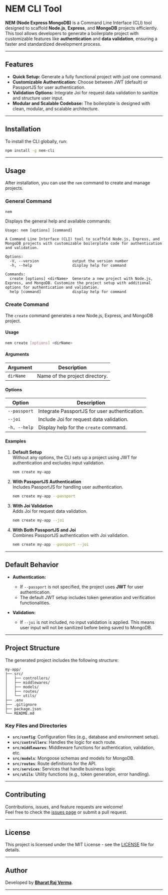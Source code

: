 
# NEM CLI Tool

**NEM (Node Express MongoDB)** is a Command Line Interface (CLI) tool designed to scaffold **Node.js**, **Express**, and **MongoDB** projects efficiently. This tool allows developers to generate a boilerplate project with customizable features like **authentication** and **data validation**, ensuring a faster and standardized development process.

---

## Features

- **Quick Setup:** Generate a fully functional project with just one command.
- **Customizable Authentication:** Choose between JWT (default) or PassportJS for user authentication.
- **Validation Options:** Integrate Joi for request data validation to sanitize and structure user input.
- **Modular and Scalable Codebase:** The boilerplate is designed with clean, modular, and scalable architecture.

---

## Installation

To install the CLI globally, run:

```bash
npm install -g nem-cli
```

---

## Usage

After installation, you can use the `nem` command to create and manage projects.

### General Command

```bash
nem
```

Displays the general help and available commands:

```plaintext
Usage: nem [options] [command]

A Command Line Interface (CLI) tool to scaffold Node.js, Express, and MongoDB projects with customizable boilerplate code for authentication and validation.

Options:
  -V, --version               output the version number
  -h, --help                  display help for command

Commands:
  create [options] <dirName>  Generate a new project with Node.js, Express, and MongoDB. Customize the project setup with additional options for authentication and validation.
  help [command]              display help for command
```

### Create Command

The `create` command generates a new Node.js, Express, and MongoDB project.

#### Usage

```bash
nem create [options] <dirName>
```

#### Arguments

| Argument  | Description                      |
|-----------|----------------------------------|
| `dirName` | Name of the project directory.  |

#### Options

| Option       | Description                                   |
|--------------|-----------------------------------------------|
| `--passport` | Integrate PassportJS for user authentication.|
| `--joi`      | Include Joi for request data validation.     |
| `-h, --help` | Display help for the `create` command.       |

#### Examples

1. **Default Setup**  
   Without any options, the CLI sets up a project using JWT for authentication and excludes input validation.

   ```bash
   nem create my-app
   ```

2. **With PassportJS Authentication**  
   Includes PassportJS for handling user authentication.

   ```bash
   nem create my-app --passport
   ```

3. **With Joi Validation**  
   Adds Joi for request data validation.

   ```bash
   nem create my-app --joi
   ```

4. **With Both PassportJS and Joi**  
   Combines PassportJS authentication with Joi validation.

   ```bash
   nem create my-app --passport --joi
   ```

---

## Default Behavior

- **Authentication:**  
  - If `--passport` is not specified, the project uses **JWT** for user authentication.
  - The default JWT setup includes token generation and verification functionalities.

- **Validation:**  
  - If `--joi` is not included, no input validation is applied. This means user input will not be sanitized before being saved to MongoDB.

---

## Project Structure

The generated project includes the following structure:

```
my-app/
├── src/
│   ├── controllers/
│   ├── middlewares/
│   ├── models/
│   ├── routes/
│   └── utils/
├── .env
├── .gitignore
├── package.json
└── README.md
```

### Key Files and Directories

- **`src/config`**: Configuration files (e.g., database and environment setup).
- **`src/controllers`**: Handles the logic for each route.
- **`src/middlewares`**: Middleware functions for authentication, validation, etc.
- **`src/models`**: Mongoose schemas and models for MongoDB.
- **`src/routes`**: Route definitions for the API.
- **`src/services`**: Services that handle business logic.
- **`src/utils`**: Utility functions (e.g., token generation, error handling).

---

## Contributing

Contributions, issues, and feature requests are welcome!  
Feel free to check the [issues page](https://github.com/yourusername/nem-cli/issues) or submit a pull request.

---

## License

This project is licensed under the MIT License - see the [LICENSE](LICENSE) file for details.

---

## Author

Developed by **[Bharat Raj Verma](https://github.com/bharatraj1508)**.

--- 
